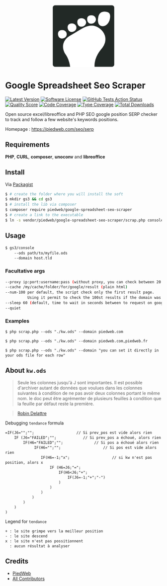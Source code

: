<p align="center"><a href="https://dev.piedweb.com">
<img src="https://raw.githubusercontent.com/PiedWeb/piedweb-devoluix-theme/master/src/img/logo_title.png" width="200" height="200" alt="Open Source Package" />
</a></p>

# Google Spreadsheet Seo Scraper

[![Latest Version](https://img.shields.io/github/tag/PiedWeb/PiedWeb.svg?style=flat&label=release)](https://github.com/PiedWeb/PiedWeb/tags)
[![Software License](https://img.shields.io/badge/license-MIT-brightgreen.svg?style=flat)](LICENSE)
[![GitHub Tests Action Status](https://img.shields.io/github/actions/workflow/status/PiedWeb/PiedWeb/run-tests.yml?branch=main)](https://github.com/PiedWeb/PiedWeb/actions)
[![Quality Score](https://img.shields.io/scrutinizer/g/PiedWeb/PiedWeb.svg?style=flat)](https://scrutinizer-ci.com/g/PiedWeb/PiedWeb)
[![Code Coverage](https://codecov.io/gh/PiedWeb/PiedWeb/branch/main/graph/badge.svg)](https://codecov.io/gh/PiedWeb/PiedWeb/branch/main)
[![Type Coverage](https://shepherd.dev/github/PiedWeb/PiedWeb/coverage.svg)](https://shepherd.dev/github/PiedWeb/PiedWeb)
[![Total Downloads](https://img.shields.io/packagist/dt/piedweb/google-spreadsheet-seo-scraper.svg?style=flat)](https://packagist.org/packages/piedweb/google-spreadsheet-seo-scraper)

Open source excel/libreoffice and PHP SEO google position SERP checker to track and follow a few website's keywords positions.

Homepage : https://piedweb.com/seo/serp

## Requirements

**PHP**, **CURL**, **composer**, **unoconv** and **libreoffice**

## Install

Via [Packagist](https://packagist.org/packages/piedweb/google-spreadsheet-seo-scraper)

```bash
$ # create the folder where you will install the soft
$ mkdir gs3 && cd gs3
$ # install the lib via composer
$ composer require piedweb/google-spreadsheet-seo-scraper
$ # create a link to the executable
$ ln -s vendor/piedweb/google-spreadsheet-seo-scraper/scrap.php console && chmod +x console
```

## Usage

```bash
$ gs3/console
    --ods path/to/myfile.ods
    --domain host.tld
```

### Facultative args

```bash
--proxy ip:port:username:pass (without proxy, you can check between 20 and 50 kw)
--cache /my/cache/folder/for/google/result (plain html)
--num-100 per default, the script check only the first result page.
          Using it permit to check the 100st results if the domain was not found
--sleep 60 (default, time to wait in seconds between to request on google)
--quiet
```

### Examples

```
$ php scrap.php --ods "./kw.ods" --domain piedweb.com

```

```
$ php scrap.php --ods "./kw.ods" --domain piedweb.com,piedweb.fr

```

```
$ php scrap.php --ods "./kw.ods" --domain "you can set it directly in your ods file for each row"

```

## About `kw.ods`

> Seule les colonnes jusqu'à J sont importantes.
> Il est possible d'archiver autant de données que voulues dans les colonnes suivantes à condition de ne pas avoir
> deux colonnes portant le même nom.
> le doc peut être agrémenter de plusieurs feuilles à condition que la feuille par défaut reste la première.

> [Robin Delattre](https://www.robin-d.fr/)

Debugging `tendance` formula

```
=IF(J6="";"";                   // Si prev_pos est vide alors rien
    IF (J6="FAILED";"";            // Si prev_pos a échoué, alors rien
        IF(H6="FAILED";"";              // Si pos a échoué alors rien
             IF(H6="";"";                   // Si pos est vide alors rien
                IF(H6=-1;"x";                   // si kw n'est pas position, alors x
                    IF (H6=J6;"=";
                        IF(H6<J6;"+";
                            IF(J6=-1;"+";"-")
                        )
                    )
                )
            )
        )
    )
)
```

Legend for `tendance`

```
+ : le site grimpe vers la meilleur position
- : le site descend
x : le site n'est pas possitionnent
  : aucun résultat à analyser
```

## Credits

- [PiedWeb](https://piedweb.com)
- [All Contributors](https://github.com/PiedWeb/GoogleSpreadsheetSeoScraper/graphs/contributors)
